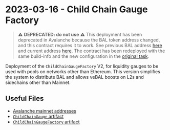 # 2023-03-16 - Child Chain Gauge Factory

> ⚠️ **DEPRECATED: do not use** ⚠️
> This deployment has been deprecated in Avalanche because the BAL token address changed, and this contract requires it to work.
> See previous BAL address [here](../00000000-avax-tokens/output/avalanche.json) and current address [here](../../tasks/00000000-tokens/output/avalanche.json).
> The contract has been redeployed with the same build-info and the new configuration in the [original task](../../tasks/20230316-child-chain-gauge-factory-v2).

Deployment of the `ChildChainGaugeFactory` V2, for liquidity gauges to be used with pools on networks other than Ethereum.
This version simplifies the system to distribute BAL and allows veBAL boosts on L2s and sidechains other than Mainnet.

## Useful Files

- [Avalanche mainnet addresses](./output/avalanche.json)
- [`ChildChainGauge` artifact](./artifact/ChildChainGauge.json)
- [`ChildChainGaugeFactory` artifact](./artifact/ChildChainGaugeFactory.json)
